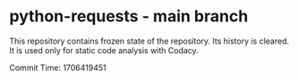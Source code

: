 # python-requests - main branch

This repository contains frozen state of the repository.
Its history is cleared. It is used only for static code
analysis with Codacy.

Commit Time: 1706419451